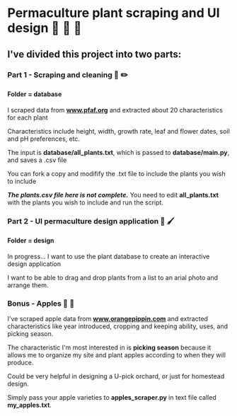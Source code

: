 # Permaculture plant scraping and UI design :chestnut: :seedling: :deciduous_tree:

## I've divided this project into two parts:
### Part 1 - Scraping and cleaning :ledger: :pencil2:
#### Folder = database
I scraped data from **www.pfaf.org** and extracted about 20 characteristics for each plant

Characteristics include height, width, growth rate, leaf and flower dates, soil and pH preferences, etc.

The input is **database/all_plants.txt**, which is passed to **database/main.py**, and saves a .csv file

You can fork a copy and modifify the .txt file to include the plants you wish to include

***The plants.csv file here is not complete.*** You need to edit **all_plants.txt** with the plants you wish to include and run the script.

### Part 2 - UI permaculture design application :art: :paintbrush:
#### Folder = design
In progress... I want to use the plant database to create an interactive design application

I want to be able to drag and drop plants from a list to an arial photo and arrange them.

### Bonus - Apples 🍎 🍏
I've scraped apple data from **www.orangepippin.com** and extracted characteristics like year introduced, cropping and keeping ability, uses, and picking season.

The characteristic I'm most interested in is **picking season** because it allows me to organize my site and plant apples according to when they will produce. 

Could be very helpful in designing a U-pick orchard, or just for homestead design. 

Simply pass your apple varieties to **apples_scraper.py** in text file called **my_apples.txt**.
